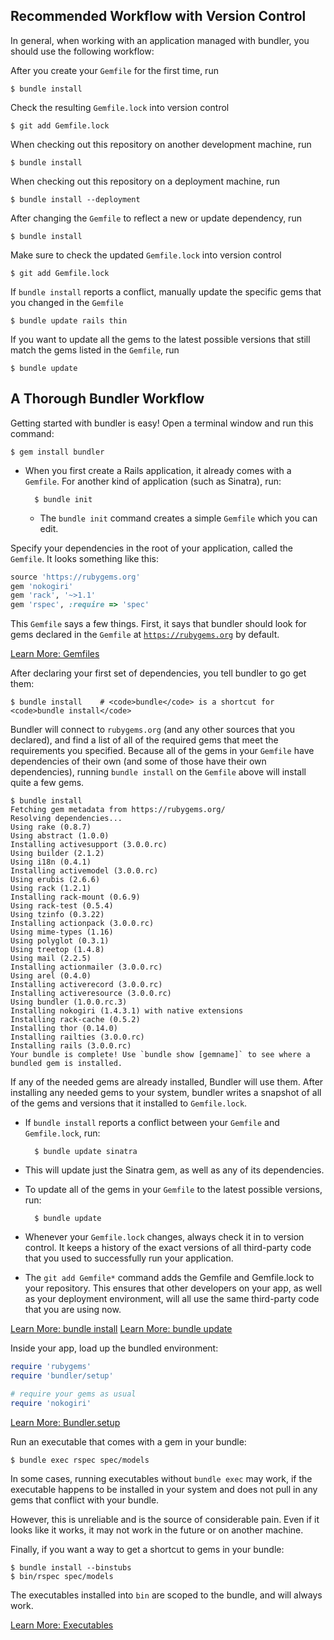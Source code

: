 ## Recommended Workflow with Version Control

In general, when working with an application managed with bundler, you
should use the following workflow:

After you create your <code>Gemfile</code> for the first time, run

    $ bundle install

Check the resulting <code>Gemfile.lock</code> into version control

    $ git add Gemfile.lock

When checking out this repository on another development machine, run

    $ bundle install

When checking out this repository on a deployment machine, run

    $ bundle install --deployment

After changing the <code>Gemfile</code> to reflect a new or update
dependency, run

    $ bundle install

Make sure to check the updated <code>Gemfile.lock</code> into version
control

    $ git add Gemfile.lock

If <code>bundle install</code> reports a conflict, manually update the
specific gems that you changed in the <code>Gemfile</code>

    $ bundle update rails thin

If you want to update all the gems to the latest possible versions that
still match the gems listed in the <code>Gemfile</code>, run

    $ bundle update

## A Thorough Bundler Workflow

Getting started with bundler is easy! Open a terminal window and run this command:

    $ gem install bundler
    
* When you first create a Rails application, it already comes with a
<code>Gemfile</code>.  For another kind of application (such as Sinatra), run:

        $ bundle init

    * The <code>bundle init</code> command creates a simple <code>Gemfile</code> which you
      can edit.

Specify your dependencies in the root of your application, called the <code>Gemfile</code>.
It looks something like this:

~~~ ruby
source 'https://rubygems.org'
gem 'nokogiri'
gem 'rack', '~>1.1'
gem 'rspec', :require => 'spec'
~~~

This <code>Gemfile</code> says a few things. First, it says that bundler should
look for gems declared in the <code>Gemfile</code> at <code>https://rubygems.org</code> by default.

<a href="/gemfile.html" class="btn btn-primary">Learn More: Gemfiles</a>

After declaring your first set of dependencies, you tell bundler to go get them:

    $ bundle install    # <code>bundle</code> is a shortcut for <code>bundle install</code>

Bundler will connect to <code>rubygems.org</code> (and any other sources that you declared),
and find a list of all of the required gems that meet the requirements you specified.
Because all of the gems in your <code>Gemfile</code> have dependencies of their own
(and some of those have their own dependencies), running <code>bundle install</code> on the
<code>Gemfile</code> above will install quite a few gems.

    $ bundle install
    Fetching gem metadata from https://rubygems.org/
    Resolving dependencies...
    Using rake (0.8.7)
    Using abstract (1.0.0)
    Installing activesupport (3.0.0.rc)
    Using builder (2.1.2)
    Using i18n (0.4.1)
    Installing activemodel (3.0.0.rc)
    Using erubis (2.6.6)
    Using rack (1.2.1)
    Installing rack-mount (0.6.9)
    Using rack-test (0.5.4)
    Using tzinfo (0.3.22)
    Installing actionpack (3.0.0.rc)
    Using mime-types (1.16)
    Using polyglot (0.3.1)
    Using treetop (1.4.8)
    Using mail (2.2.5)
    Installing actionmailer (3.0.0.rc)
    Using arel (0.4.0)
    Installing activerecord (3.0.0.rc)
    Installing activeresource (3.0.0.rc)
    Using bundler (1.0.0.rc.3)
    Installing nokogiri (1.4.3.1) with native extensions
    Installing rack-cache (0.5.2)
    Installing thor (0.14.0)
    Installing railties (3.0.0.rc)
    Installing rails (3.0.0.rc)
    Your bundle is complete! Use `bundle show [gemname]` to see where a bundled gem is installed.

If any of the needed gems are already installed, Bundler will use them. After installing
any needed gems to your system, bundler writes a snapshot of all of the gems and
versions that it installed to <code>Gemfile.lock</code>.

* If <code>bundle install</code> reports a conflict between your <code>Gemfile</code> and
<code>Gemfile.lock</code>, run:

        $ bundle update sinatra

* This will update just the Sinatra gem, as well as any of its dependencies.

* To update all of the gems in your <code>Gemfile</code> to the latest possible versions, run:

        $ bundle update

* Whenever your <code>Gemfile.lock</code> changes, always check it in to version control.
It keeps a history of the exact versions of all third-party code that you used to successfully
run your application.

* The <code>git add Gemfile*</code> command adds the Gemfile and Gemfile.lock to your repository. This ensures that
other developers on your app, as well as your deployment environment, will all use the same
third-party code that you are using now.

<a href="/bundle_install.html" class="btn btn-primary">Learn More: bundle install</a>
<a href="/bundle_update.html" class="btn btn-primary">Learn More: bundle update</a>

Inside your app, load up the bundled environment:

~~~ ruby
require 'rubygems'
require 'bundler/setup'

# require your gems as usual
require 'nokogiri'
~~~

<a href="/bundler_setup.html" class="btn btn-primary">Learn More: Bundler.setup</a>

Run an executable that comes with a gem in your bundle:

    $ bundle exec rspec spec/models
    
In some cases, running executables without <code>bundle exec</code>
may work, if the executable happens to be installed in your system
and does not pull in any gems that conflict with your bundle.

However, this is unreliable and is the source of considerable pain.
Even if it looks like it works, it may not work in the future or
on another machine.

Finally, if you want a way to get a shortcut to gems in your bundle:

    $ bundle install --binstubs
    $ bin/rspec spec/models

The executables installed into <code>bin</code> are scoped to the
bundle, and will always work.

<a href="/man/bundle-exec.1.html" class="btn btn-primary">Learn More: Executables</a>
